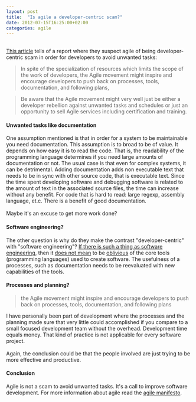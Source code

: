 ```yaml
---
layout: post
title:  "Is agile a developer-centric scam?"
date: 2012-07-15T16:25:00+02:00
categories: agile
---
```


<br><span style="background-color: white;"><a href="http://adtmag.com/articles/2012/07/13/report-says-agile-a-scam.aspx">This article</a> tells of a report where they suspect agile of being developer-centric scam in order for developers to avoid unwanted tasks:</span><br><blockquote class="tr_bq">
In spite of the specialization of resources which limits the scope of the work of developers, the Agile movement might inspire and encourage developers to push back on processes, tools, documentation, and following plans,</blockquote>
<blockquote class="tr_bq">
Be aware that the Agile movement might very well just be either a developer rebellion against unwanted tasks and schedules or just an opportunity to sell Agile services including certification and training.</blockquote>
<h4>
Unwanted tasks like documentation</h4>
One assumption mentioned is that in order for a system to be maintainable you need documentation. This assumption is to broad to be of value. It depends on how easy it is to read the code. That is, the readability of the programming language determines if you need large amounts of documentation or not. The usual case is that even for complex systems, it can be detrimental. Adding documentation adds non executable text that needs to be in sync with other source code, that is executable text. Since the time spent developing software and debugging software is related to the amount of text in the associated source files, the time can increase without any benefit. For code that is hard to read: large regexp, assembly language, et.c. There is a benefit of good documentation.<br><br>
Maybe it's an excuse to get more work done?<br><h4>
Software engineering?</h4>
The other question is why do they make the contrast "developer-centric" with "software engineering"? <a href="http://www.cs.usfca.edu/~parrt/doc/software-not-engineering.html">If there is such a thing as software engineering</a>, then it <u>does not mean</u> to be <u>oblivious</u> of the core tools (programming languages) used to create software. The usefulness of a processes, such as documentation needs to be reevaluated with new capabilities of the tools.<br><h4>
Processes and planning?</h4>
<blockquote class="tr_bq">
the Agile movement might inspire and encourage developers to push back on processes, tools, documentation, and following plans
</blockquote>
I have personally been part of development where the processes and the planning made sure that very little could accomplished if you compare to a small focused development team without the overhead. Development time equals money. That kind of practice is not applicable for every software project.<br><br>
Again, the conclusion could be that the people involved are just trying to be more effective and productive.<br><h4>
Conclusion</h4>
<div>
Agile is not a scam to avoid unwanted tasks. It's a call to improve software development. <span style="background-color: white;">For more information about agile read the </span><a href="http://agilemanifesto.org/" style="background-color: white;">agile manifesto</a><span style="background-color: white;">. </span>
</div>
<div style="clear: both;"></div>